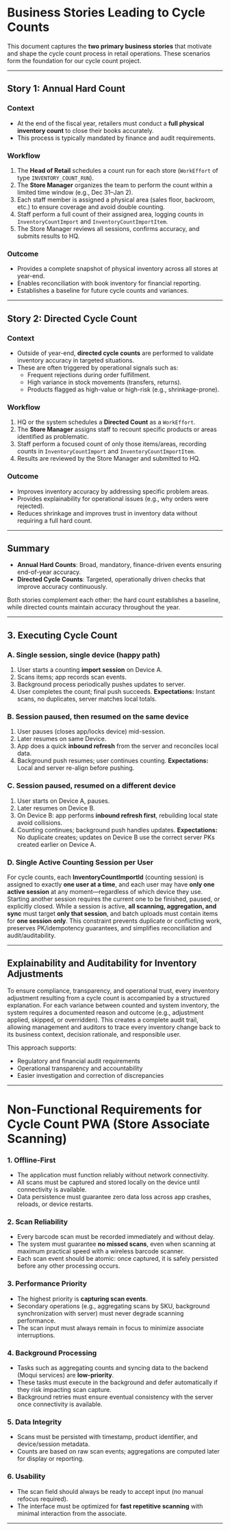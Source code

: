 # Business Stories Leading to Cycle Counts

This document captures the **two primary business stories** that motivate and shape the cycle count process in retail operations. These scenarios form the foundation for our cycle count project.

---

## **Story 1: Annual Hard Count**

### Context
- At the end of the fiscal year, retailers must conduct a **full physical inventory count** to close their books accurately.
- This process is typically mandated by finance and audit requirements.

### Workflow
1. The **Head of Retail** schedules a count run for each store (`WorkEffort` of type `INVENTORY_COUNT_RUN`).
2. The **Store Manager** organizes the team to perform the count within a limited time window (e.g., Dec 31–Jan 2).
3. Each staff member is assigned a physical area (sales floor, backroom, etc.) to ensure coverage and avoid double counting.
4. Staff perform a full count of their assigned area, logging counts in `InventoryCountImport` and `InventoryCountImportItem`.
5. The Store Manager reviews all sessions, confirms accuracy, and submits results to HQ.

### Outcome
- Provides a complete snapshot of physical inventory across all stores at year-end.
- Enables reconciliation with book inventory for financial reporting.
- Establishes a baseline for future cycle counts and variances.

---

## **Story 2: Directed Cycle Count**

### Context
- Outside of year-end, **directed cycle counts** are performed to validate inventory accuracy in targeted situations.
- These are often triggered by operational signals such as:
  - Frequent rejections during order fulfillment.
  - High variance in stock movements (transfers, returns).
  - Products flagged as high-value or high-risk (e.g., shrinkage-prone).

### Workflow
1. HQ or the system schedules a **Directed Count** as a `WorkEffort`.
2. The **Store Manager** assigns staff to recount specific products or areas identified as problematic.
3. Staff perform a focused count of only those items/areas, recording counts in `InventoryCountImport` and `InventoryCountImportItem`.
4. Results are reviewed by the Store Manager and submitted to HQ.

### Outcome
- Improves inventory accuracy by addressing specific problem areas.
- Provides explainability for operational issues (e.g., why orders were rejected).
- Reduces shrinkage and improves trust in inventory data without requiring a full hard count.

---

## **Summary**
- **Annual Hard Counts**: Broad, mandatory, finance-driven events ensuring end-of-year accuracy.
- **Directed Cycle Counts**: Targeted, operationally driven checks that improve accuracy continuously.

Both stories complement each other: the hard count establishes a baseline, while directed counts maintain accuracy throughout the year.

---

## 3. **Executing Cycle Count**

### A. Single session, single device (happy path)

1. User starts a counting **import session** on Device A.
2. Scans items; app records scan events.
3. Background process periodically pushes updates to server.
4. User completes the count; final push succeeds.
   **Expectations:** Instant scans, no duplicates, server matches local totals.

### B. Session paused, then resumed on the **same device**

1. User pauses (closes app/locks device) mid-session.
2. Later resumes on same Device.
3. App does a quick **inbound refresh** from the server and reconciles local data.
4. Background push resumes; user continues counting.
   **Expectations:** Local and server re-align before pushing.

### C. Session paused, resumed on a **different device**

1. User starts on Device A, pauses.
2. Later resumes on Device B.
3. On Device B: app performs **inbound refresh first**, rebuilding local state avoid collisions.
4. Counting continues; background push handles updates.
   **Expectations:** No duplicate creates; updates on Device B use the correct server PKs created earlier on Device A.

### D. Single Active Counting Session per User

For cycle counts, each **InventoryCountImportId** (counting session) is assigned to exactly **one user at a time**, and each user may have **only one active session** at any moment—regardless of which device they use. Starting another session requires the current one to be finished, paused, or explicitly closed. While a session is active, **all scanning, aggregation, and sync** must target **only that session**, and batch uploads must contain items for **one session only**. This constraint prevents duplicate or conflicting work, preserves PK/idempotency guarantees, and simplifies reconciliation and audit/auditability.

---

## Explainability and Auditability for Inventory Adjustments

To ensure compliance, transparency, and operational trust, every inventory adjustment resulting from a cycle count is accompanied by a structured explanation. For each variance between counted and system inventory, the system requires a documented reason and outcome (e.g., adjustment applied, skipped, or overridden). This creates a complete audit trail, allowing management and auditors to trace every inventory change back to its business context, decision rationale, and responsible user.

This approach supports:
- Regulatory and financial audit requirements
- Operational transparency and accountability
- Easier investigation and correction of discrepancies

---

# Non-Functional Requirements for Cycle Count PWA (Store Associate Scanning)

### 1. **Offline-First**

* The application must function reliably without network connectivity.
* All scans must be captured and stored locally on the device until connectivity is available.
* Data persistence must guarantee zero data loss across app crashes, reloads, or device restarts.

### 2. **Scan Reliability**

* Every barcode scan must be recorded immediately and without delay.
* The system must guarantee **no missed scans**, even when scanning at maximum practical speed with a wireless barcode scanner.
* Each scan event should be atomic: once captured, it is safely persisted before any other processing occurs.

### 3. **Performance Priority**

* The highest priority is **capturing scan events**.
* Secondary operations (e.g., aggregating scans by SKU, background synchronization with server) must never degrade scanning performance.
* The scan input must always remain in focus to minimize associate interruptions.

### 4. **Background Processing**

* Tasks such as aggregating counts and syncing data to the backend (Moqui services) are **low-priority**.
* These tasks must execute in the background and defer automatically if they risk impacting scan capture.
* Background retries must ensure eventual consistency with the server once connectivity is available.

### 5. **Data Integrity**

* Scans must be persisted with timestamp, product identifier, and device/session metadata.
* Counts are based on raw scan events; aggregations are computed later for display or reporting.

### 6. **Usability**

* The scan field should always be ready to accept input (no manual refocus required).
* The interface must be optimized for **fast repetitive scanning** with minimal interaction from the associate.

---
